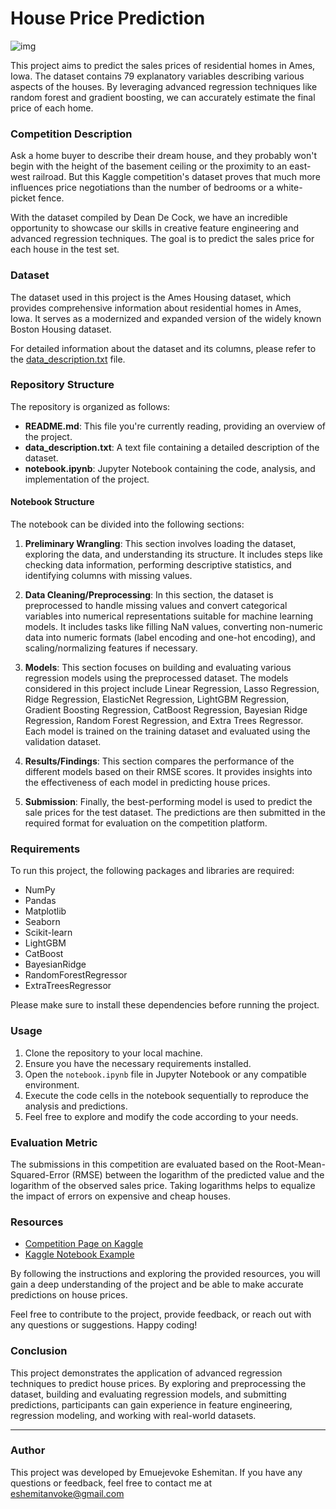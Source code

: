 # House Price Prediction

![img](https://storage.googleapis.com/kaggle-competitions/kaggle/5407/media/housesbanner.png)

This project aims to predict the sales prices of residential homes in Ames, Iowa. The dataset contains 79 explanatory variables describing various aspects of the houses. By leveraging advanced regression techniques like random forest and gradient boosting, we can accurately estimate the final price of each home.

### Competition Description

Ask a home buyer to describe their dream house, and they probably won't begin with the height of the basement ceiling or the proximity to an east-west railroad. But this Kaggle competition's dataset proves that much more influences price negotiations than the number of bedrooms or a white-picket fence.

With the dataset compiled by Dean De Cock, we have an incredible opportunity to showcase our skills in creative feature engineering and advanced regression techniques. The goal is to predict the sales price for each house in the test set.

### Dataset

The dataset used in this project is the Ames Housing dataset, which provides comprehensive information about residential homes in Ames, Iowa. It serves as a modernized and expanded version of the widely known Boston Housing dataset.

For detailed information about the dataset and its columns, please refer to the [data_description.txt](data_description.txt) file.

### Repository Structure

The repository is organized as follows:

- **README.md**: This file you're currently reading, providing an overview of the project.
- **data_description.txt**: A text file containing a detailed description of the dataset.
- **notebook.ipynb**: Jupyter Notebook containing the code, analysis, and implementation of the project.

#### Notebook Structure

The notebook can be divided into the following sections:

1. **Preliminary Wrangling**: This section involves loading the dataset, exploring the data, and understanding its structure. It includes steps like checking data information, performing descriptive statistics, and identifying columns with missing values.

2. **Data Cleaning/Preprocessing**: In this section, the dataset is preprocessed to handle missing values and convert categorical variables into numerical representations suitable for machine learning models. It includes tasks like filling NaN values, converting non-numeric data into numeric formats (label encoding and one-hot encoding), and scaling/normalizing features if necessary.

3. **Models**: This section focuses on building and evaluating various regression models using the preprocessed dataset. The models considered in this project include Linear Regression, Lasso Regression, Ridge Regression, ElasticNet Regression, LightGBM Regression, Gradient Boosting Regression, CatBoost Regression, Bayesian Ridge Regression, Random Forest Regression, and Extra Trees Regressor. Each model is trained on the training dataset and evaluated using the validation dataset.

4. **Results/Findings**: This section compares the performance of the different models based on their RMSE scores. It provides insights into the effectiveness of each model in predicting house prices.

5. **Submission**: Finally, the best-performing model is used to predict the sale prices for the test dataset. The predictions are then submitted in the required format for evaluation on the competition platform.

### Requirements

To run this project, the following packages and libraries are required:
- NumPy
- Pandas
- Matplotlib
- Seaborn
- Scikit-learn
- LightGBM
- CatBoost
- BayesianRidge
- RandomForestRegressor
- ExtraTreesRegressor

Please make sure to install these dependencies before running the project.

### Usage

1. Clone the repository to your local machine.
2. Ensure you have the necessary requirements installed. 
3. Open the `notebook.ipynb` file in Jupyter Notebook or any compatible environment.
4. Execute the code cells in the notebook sequentially to reproduce the analysis and predictions.
5. Feel free to explore and modify the code according to your needs.

### Evaluation Metric

The submissions in this competition are evaluated based on the Root-Mean-Squared-Error (RMSE) between the logarithm of the predicted value and the logarithm of the observed sales price. Taking logarithms helps to equalize the impact of errors on expensive and cheap houses.

### Resources

- [Competition Page on Kaggle](https://www.kaggle.com/competitions/house-prices-advanced-regression-techniques)
- [Kaggle Notebook Example](https://www.kaggle.com/code/vokeeshemitan/house-price)

By following the instructions and exploring the provided resources, you will gain a deep understanding of the project and be able to make accurate predictions on house prices.

Feel free to contribute to the project, provide feedback, or reach out with any questions or suggestions. Happy coding!

### Conclusion

This project demonstrates the application of advanced regression techniques to predict house prices. By exploring and preprocessing the dataset, building and evaluating regression models, and submitting predictions, participants can gain experience in feature engineering, regression modeling, and working with real-world datasets.

---

### Author

This project was developed by Emuejevoke Eshemitan. If you have any questions or feedback, feel free to contact me at eshemitanvoke@gmail.com

